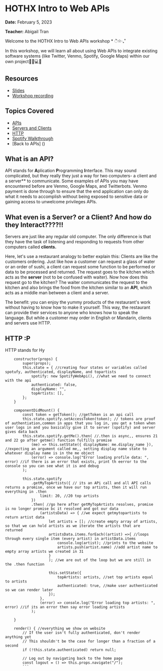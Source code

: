 # HOTHX Intro to Web APIs 
**Date:** February 5, 2023 

**Teacher:** Abigail Tran 

Welcome to the HOTHX Intro to Web APIs workshop * ੈ✩‧₊˚  

In this workshop, we will learn all about using Web APIs to integrate existing software systems (like Twitter, Venmo, Spotify, Google Maps) within our own project🧑‍💻💻📲 

## Resources
- [Slides](https://docs.google.com/presentation/d/1iQU02GAt75Y2JhRN6iniuJFAt_tKBy1xE2whg-1DJs0/edit?usp=sharing)
- [Workshop recording](https://drive.google.com/file/d/1lpIY8jj-EQFtm9-cWhawWKHvvBgjoBer/view?usp=share_link)

## Topics Covered
- [APIs]()
- [Servers and Clients]()
- [HTTP]()
- [Spotify Walkthrough]()
- [Back to APIs] ()

## What is an API?
API stands for **A**plication **P**rogramming **I**nterface. This may sound complicated, but they really they just a way for two computers- a client and a server** to communicate. Some examples of APIs you may have encountered before are Venmo, Google Maps, and Twitterbots. Venmo payment is done through to ensure that the end application can only do what it needs to accomplish without being exposed to sensitive data or gaining access to unwelcome privileges
APIs.

## What even is a Server? or a Client? And how do they Interact????!!
Servers are just like any regular old computer. The only difference is that they have the task of listening and responding to requests from other computers called **clients.** 

Here, let's use a restaurant analogy to better explain this: Clients are like the customers ordering. Just like how a customer can request a glass of water or an order of sushi, a client can request some function to be performed or data to be processed and returned. The request goes to the kitchen which acts as the **server** (not to be confused with waiter). Now how does this request go to the kitchen? The waiter communicates the request to the kitchen and also brings the food from the kitchen similar to an **API**, which acts as a middle man between a client and a server. 

The benefit: you can enjoy the yummy products of the restaurant's work without having to know how to make it yourself. This way, the restaurant can provide their services to anyone who knows how to speak the language. But while a customer may order in English or Mandarin, clients and servers use HTTP.

## HTTP :P
HTTP stands for Hy

```class ProfilePage extends React.Component { //making a copmponent and this is what will be shown on the localhost
    constructor(props) {
        super(props);
        this.state = { //creating four states or variables called spotufy, authenticated, displayName, and topartists
            spotify: new SpotifyWebApi(), //what we need to connect with the api
            authenticated: false,
            displayName: "",
            topArtists: [],
        };
    }

    componentDidMount() {
        const token = getToken(); //getToken is an api call
        this.state.spotify.setAccessToken(token); // tokens are proof of authentiation,common in apps that you log in, you get a token when user logs in and you basically give it to server (spotify) and server gives data back 
        this.state.spotify.getMe().then( //.then is async,, ensures 21 and 22 go after getme() function fulfills promise
            (me) => this.setState({ displayName: me.display_name }), //expecting an argument called me,, setting display name state to whatever display name is in the me object
            (error) => console.log("Error loading profile data: ", error) //if there is an error that exists, print th eerror to the console so you can see what it is and debug
        );

        this.state.spotify 
            .getMyTopArtists({ // its an APi call and all API calls returns a promise, once we have our top artists, then it will run everything in .then
                limit: 20, //20 top artists
            })
            .then( //go here after getMyTopArtists resolves, promise is no longer promise bc it resolved and got our data
                (artistsData) => { //we expect getmytopartists to return artist data
                    let artists = []; //create empty array of artists, so that we can hold artists as we iterate the artists that are returned
                    artistsData.items.forEach((artist) =>{ //loops through every single item (every artist) in artistData.items
                        console.log(artist); //prints to the website
                        artists.push(artist.name) //add artist name to empty array artists we created in 31
                    }
                    ); //we are out of the loop but we are still in the .then function

                    this.setState({
                        topArtists: artists, //set top artists equal to artists
                        authenticated: true, //make user authenticated so we can render later
                    });
                },
                (error) => console.log("Error loading top artists: ", error) //if its an error then say error loading artists
            );
          
    }

    render() { //everything we show on website
        // If the user isn't fully authenticated, don't render anything yet
        // This shouldn't be the case for longer than a fraction of a second
        if (!this.state.authenticated) return null;

        // Log out by navigating back to the home page
        const logout = () => this.props.navigate("/");
        ```
